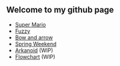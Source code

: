 ## Welcome to my github page
* [Super Mario](https://lefterise.github.io/mario/)
* [Fuzzy](https://lefterise.github.io/Fuzzy/)
* [Bow and arrow](https://lefterise.github.io/Bow-and-Arrow/)
* [Spring Weekend](https://lefterise.github.io/Spring-Weekend/)
* [Arkanoid](https://lefterise.github.io/Arkanoid/) (WIP)
* [Flowchart](https://lefterise.github.io/Flowchart/) (WIP)
